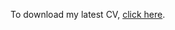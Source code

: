 To download my latest CV, [click here](https://github.com/mahshiv/CV/blob/master/ShivasadatMahdavian-CV.pdf).
